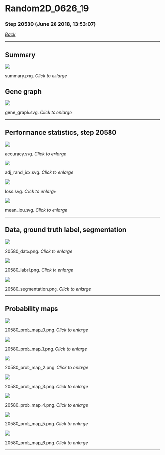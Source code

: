# Random2D_0626_19

### Step 20580 (June 26 2018, 13:53:07)

[_Back_](..)

---

## Summary

<div class="images"><a href="media/summary.png"><img  src="media/summary.png" align="center"></a><p>summary.png. <i>Click to enlarge</i></p></div>

## Gene graph

<div class="images"><a href="media/gene_graph.svg"><img  src="media/gene_graph.svg" align="center"></a><p>gene_graph.svg. <i>Click to enlarge</i></p></div>

---

## Performance statistics, step 20580

<div class="images"><a href="media/accuracy.svg"><img class="mini" src="media/accuracy.svg" align="center"></a><p>accuracy.svg. <i>Click to enlarge</i></p></div>
<div class="images"><a href="media/adj_rand_idx.svg"><img class="mini" src="media/adj_rand_idx.svg" align="center"></a><p>adj_rand_idx.svg. <i>Click to enlarge</i></p></div>
<div class="images"><a href="media/loss.svg"><img class="mini" src="media/loss.svg" align="center"></a><p>loss.svg. <i>Click to enlarge</i></p></div>
<div class="images"><a href="media/mean_iou.svg"><img class="mini" src="media/mean_iou.svg" align="center"></a><p>mean_iou.svg. <i>Click to enlarge</i></p></div>

---

## Data, ground truth label, segmentation

<div class="images"><a href="media/20580_data.png"><img class="mini" src="media/20580_data.png" align="center"></a><p>20580_data.png. <i>Click to enlarge</i></p></div>
<div class="images"><a href="media/20580_label.png"><img class="mini" src="media/20580_label.png" align="center"></a><p>20580_label.png. <i>Click to enlarge</i></p></div>
<div class="images"><a href="media/20580_segmentation.png"><img class="mini" src="media/20580_segmentation.png" align="center"></a><p>20580_segmentation.png. <i>Click to enlarge</i></p></div>

---

## Probability maps

<div class="images"><a href="media/20580_prob_map_0.png"><img class="mini" src="media/20580_prob_map_0.png" align="center"></a><p>20580_prob_map_0.png. <i>Click to enlarge</i></p></div>
<div class="images"><a href="media/20580_prob_map_1.png"><img class="mini" src="media/20580_prob_map_1.png" align="center"></a><p>20580_prob_map_1.png. <i>Click to enlarge</i></p></div>
<div class="images"><a href="media/20580_prob_map_2.png"><img class="mini" src="media/20580_prob_map_2.png" align="center"></a><p>20580_prob_map_2.png. <i>Click to enlarge</i></p></div>
<div class="images"><a href="media/20580_prob_map_3.png"><img class="mini" src="media/20580_prob_map_3.png" align="center"></a><p>20580_prob_map_3.png. <i>Click to enlarge</i></p></div>
<div class="images"><a href="media/20580_prob_map_4.png"><img class="mini" src="media/20580_prob_map_4.png" align="center"></a><p>20580_prob_map_4.png. <i>Click to enlarge</i></p></div>
<div class="images"><a href="media/20580_prob_map_5.png"><img class="mini" src="media/20580_prob_map_5.png" align="center"></a><p>20580_prob_map_5.png. <i>Click to enlarge</i></p></div>
<div class="images"><a href="media/20580_prob_map_6.png"><img class="mini" src="media/20580_prob_map_6.png" align="center"></a><p>20580_prob_map_6.png. <i>Click to enlarge</i></p></div>

---


